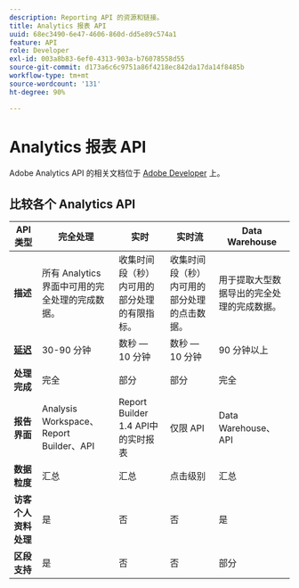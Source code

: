 ```yaml
---
description: Reporting API 的资源和链接。
title: Analytics 报表 API
uuid: 68ec3490-6e47-4606-860d-dd5e89c574a1
feature: API
role: Developer
exl-id: 003a8b83-6ef0-4313-903a-b76078558d55
source-git-commit: d173a6c6c9751a86f4218ec842da17da14f8485b
workflow-type: tm+mt
source-wordcount: '131'
ht-degree: 90%

---
```


# Analytics 报表 API

Adobe Analytics API 的相关文档位于 [Adobe Developer](https://developer.adobe.com/analytics-apis/docs/2.0/) 上。

## 比较各个 Analytics API

| **API 类型** | **完全处理** | **实时** | **实时流** | **Data Warehouse** |
| --- | --- | --- | --- | --- |
| **描述** | 所有 Analytics 界面中可用的完全处理的完成数据。 | 收集时间段（秒）内可用的部分处理的有限指标。 | 收集时间段（秒）内可用的部分处理的点击数据。 | 用于提取大型数据导出的完全处理的完成数据。 |
| [**延迟**](/help/technotes/latency.md) | 30-90 分钟 | 数秒 — 10 分钟 | 数秒 — 10 分钟 | 90 分钟以上 |
| **处理完成** | 完全 | 部分 | 部分 | 完全 |
| **报告界面** | Analysis Workspace、Report Builder、API | Report Builder 1.4 API中的实时报表 | 仅限 API | Data Warehouse、API |
| **数据粒度** | 汇总 | 汇总 | 点击级别 | 汇总 |
| **访客个人资料处理** | 是 | 否 | 否 | 是 |
| **区段支持** | 是 | 否 | 否 | 部分 |

